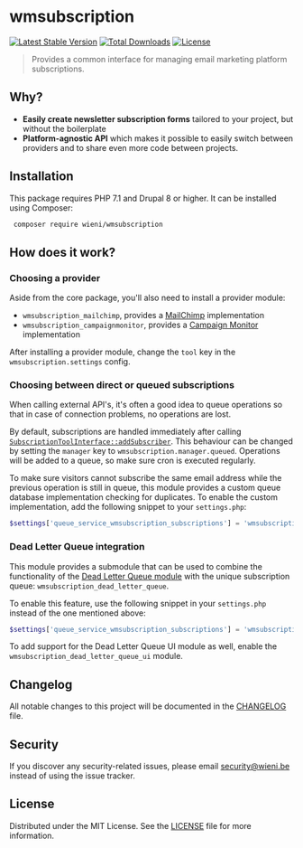 wmsubscription
======================

[![Latest Stable Version](https://poser.pugx.org/wieni/wmsubscription/v/stable)](https://packagist.org/packages/wieni/wmsubscription)
[![Total Downloads](https://poser.pugx.org/wieni/wmsubscription/downloads)](https://packagist.org/packages/wieni/wmsubscription)
[![License](https://poser.pugx.org/wieni/wmsubscription/license)](https://packagist.org/packages/wieni/wmsubscription)

> Provides a common interface for managing email marketing platform subscriptions.

## Why?
- **Easily create newsletter subscription forms** tailored to your project,
but without the boilerplate
- **Platform-agnostic API** which makes it possible to easily switch 
between providers and to share even more code between projects.

## Installation

This package requires PHP 7.1 and Drupal 8 or higher. It can be
installed using Composer:

```bash
 composer require wieni/wmsubscription
```

## How does it work?
### Choosing a provider
Aside from the core package, you'll also need to install a provider module:
- `wmsubscription_mailchimp`, provides a [MailChimp](https://mailchimp.com) implementation
- `wmsubscription_campaignmonitor`, provides a [Campaign Monitor](https://www.campaignmonitor.com) implementation

After installing a provider module, change the `tool` key in the 
`wmsubscription.settings` config.

### Choosing between direct or queued subscriptions 
When calling external API's, it's often a good idea to queue operations so 
that in case of connection problems, no operations are lost.

By default, subscriptions are handled immediately after calling 
[`SubscriptionToolInterface::addSubscriber`](src/SubscriptionToolInterface.php).
This behaviour can be changed by setting the `manager` key to 
`wmsubscription.manager.queued`. Operations will be added to a queue, 
so make sure cron is executed regularly.

To make sure visitors cannot subscribe the same email address while the 
previous operation is still in queue, this module provides a custom queue 
database implementation checking for duplicates. To enable the custom implementation, add the following snippet to your `settings.php`:
```php
$settings['queue_service_wmsubscription_subscriptions'] = 'wmsubscription.queue.unique_subscription';
```

### Dead Letter Queue integration
This module provides a submodule that can be used to combine the functionality of the 
[Dead Letter Queue module](https://github.com/wieni/dead_letter_queue) with the unique subscription queue:
`wmsubscription_dead_letter_queue`. 

To enable this feature, use the following snippet in your `settings.php` instead of the one mentioned 
above:
```php
$settings['queue_service_wmsubscription_subscriptions'] = 'wmsubscription_dead_letter_queue.queue.database';
```

To add support for the Dead Letter Queue UI module as well, enable the `wmsubscription_dead_letter_queue_ui` module.

## Changelog
All notable changes to this project will be documented in the
[CHANGELOG](CHANGELOG.md) file.

## Security
If you discover any security-related issues, please email
[security@wieni.be](mailto:security@wieni.be) instead of using the issue
tracker.

## License
Distributed under the MIT License. See the [LICENSE](LICENSE) file
for more information.
